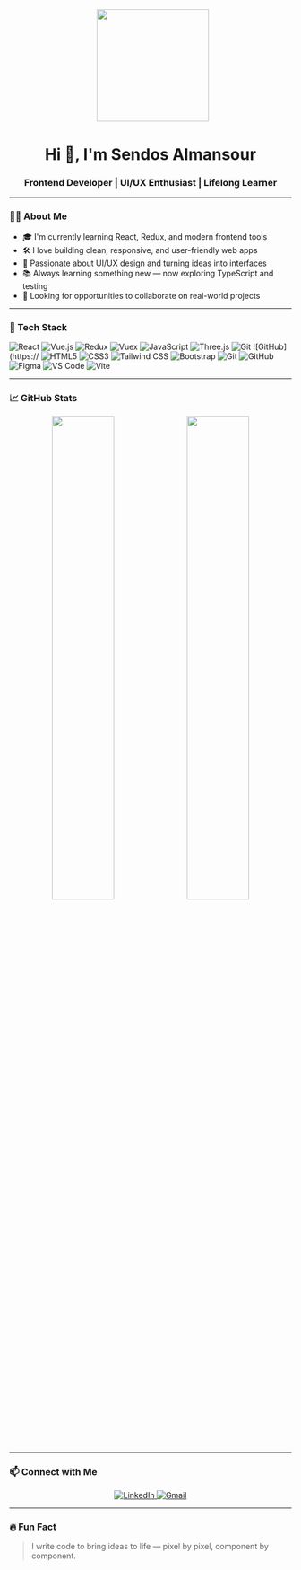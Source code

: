 <div align="center">
  <img height="200" src="https://media.giphy.com/media/WIQ0N0OUvei1OW1h9Z/giphy.gif?cid=790b76113s9pmu6xxw1jir91i6murnoq0cc340kcbnwquwfi&ep=v1_stickers_search&rid=giphy.gif&ct=s"  />
</div>

###

<h1 align="center">Hi 👋, I'm Sendos Almansour</h1>
<h3 align="center">Frontend Developer | UI/UX Enthusiast | Lifelong Learner</h3>

---

### 👨‍💻 About Me

- 🎓 I'm currently learning React, Redux, and modern frontend tools  
- 🛠️ I love building clean, responsive, and user-friendly web apps
- 🚀 Passionate about UI/UX design and turning ideas into interfaces
- 📚 Always learning something new — now exploring TypeScript and testing
- 💼 Looking for opportunities to collaborate on real-world projects

---

### 🧰 Tech Stack

![React](https://img.shields.io/badge/-React-61DAFB?style=flat&logo=react&logoColor=white)
![Vue.js](https://img.shields.io/badge/-Vue.js-4FC08D?style=flat&logo=vue.js&logoColor=white)
![Redux](https://img.shields.io/badge/-Redux-764ABC?style=flat&logo=redux&logoColor=white)
![Vuex](https://img.shields.io/badge/-Vuex-35495E?style=flat&logo=vue.js&logoColor=white)
![JavaScript](https://img.shields.io/badge/-JavaScript-F7DF1E?style=flat&logo=javascript&logoColor=black)
![Three.js](https://img.shields.io/badge/-Three.js-000000?style=flat&logo=three.js&logoColor=white)
![Git](https://img.shields.io/badge/-Git-F05032?style=flat&logo=git&logoColor=white)
![GitHub](https://
![HTML5](https://img.shields.io/badge/-HTML5-E34F26?style=flat&logo=html5&logoColor=white)
![CSS3](https://img.shields.io/badge/-CSS3-1572B6?style=flat&logo=css3)
![Tailwind CSS](https://img.shields.io/badge/-Tailwind-38B2AC?style=flat&logo=tailwind-css&logoColor=white)
![Bootstrap](https://img.shields.io/badge/-Bootstrap-7952B3?style=flat&logo=bootstrap&logoColor=white)
![Git](https://img.shields.io/badge/-Git-F05032?style=flat&logo=git&logoColor=white)
![GitHub](https://img.shields.io/badge/-GitHub-181717?style=flat&logo=github&logoColor=white)
![Figma](https://img.shields.io/badge/-Figma-F24E1E?style=flat&logo=figma&logoColor=white)
![VS Code](https://img.shields.io/badge/-VSCode-007ACC?style=flat&logo=visual-studio-code&logoColor=white)
![Vite](https://img.shields.io/badge/-Vite-646CFF?style=flat&logo=vite&logoColor=white)


---

### 📈 GitHub Stats

<p align="center">
  <img width="47%" src="https://github-readme-stats.vercel.app/api?username=sendosalmansour105&show_icons=true&theme=radical" />
  <img width="47%" src="https://github-readme-streak-stats.herokuapp.com?user=sendosalmansour105&theme=radical" />
</p>

---

### 📫 Connect with Me

<p align="center">
  <a href="https://www.linkedin.com/in/sendosalmansour/" target="_blank">
    <img alt="LinkedIn" src="https://img.shields.io/badge/-LinkedIn-0077B5?style=flat&logo=linkedin&logoColor=white" />
  </a>
  <a href="mailto:your.sendosalmansour48.com">
    <img alt="Gmail" src="https://img.shields.io/badge/-Gmail-D14836?style=flat&logo=gmail&logoColor=white" />
  </a>
</p>

---

### 🔥 Fun Fact

> I write code to bring ideas to life — pixel by pixel, component by component.
